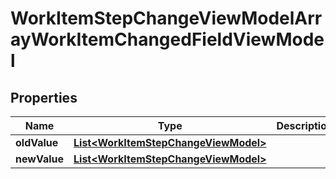 

# WorkItemStepChangeViewModelArrayWorkItemChangedFieldViewModel


## Properties

| Name | Type | Description | Notes |
|------------ | ------------- | ------------- | -------------|
|**oldValue** | [**List&lt;WorkItemStepChangeViewModel&gt;**](WorkItemStepChangeViewModel.md) |  |  [optional] |
|**newValue** | [**List&lt;WorkItemStepChangeViewModel&gt;**](WorkItemStepChangeViewModel.md) |  |  [optional] |



